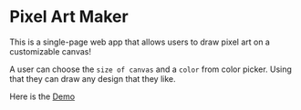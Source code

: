 # Pixel Art Maker

This is a single-page web app that allows users to draw pixel art on a customizable canvas! 

A user can choose the `size of canvas` and a `color` from color picker. Using that they can draw any design that they like.

Here is the [Demo](https://shitalsb.github.io/Pixel-art-maker/)
